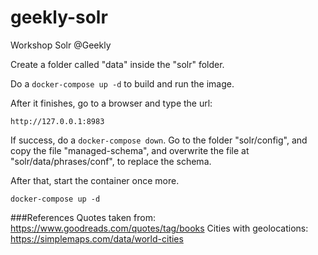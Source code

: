 # geekly-solr
Workshop Solr @Geekly

Create a folder called "data" inside the "solr" folder.

Do a `docker-compose up -d` to build and run the image.

After it finishes, go to a browser and type the url:

`http://127.0.0.1:8983`

If success, do a `docker-compose down`. Go to the folder "solr/config", and copy the file "managed-schema", and overwrite the file at "solr/data/phrases/conf", to replace the schema.

After that, start the container once more.

`docker-compose up -d`


###References
Quotes taken from: https://www.goodreads.com/quotes/tag/books
Cities with geolocations: https://simplemaps.com/data/world-cities